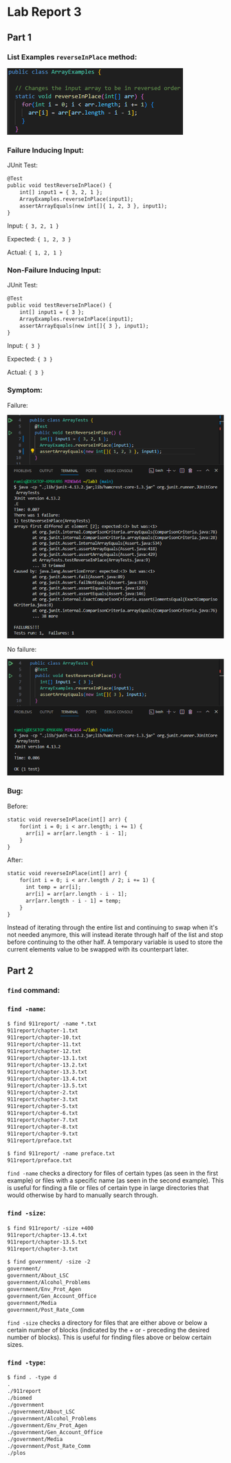 # Lab Report 3

## Part 1

### **List Examples `reverseInPlace` method:**

![Image](../labreport3-images/reverseInPlace.png)

### Failure Inducing Input:

JUnit Test:
```
@Test 
public void testReverseInPlace() {
    int[] input1 = { 3, 2, 1 };
    ArrayExamples.reverseInPlace(input1);
    assertArrayEquals(new int[]{ 1, 2, 3 }, input1);
}
```
Input: `{ 3, 2, 1 }`

Expected:   `{ 1, 2, 3 }`

Actual:     `{ 1, 2, 1 }`

### Non-Failure Inducing Input:

JUnit Test:
```
@Test 
public void testReverseInPlace() {
    int[] input1 = { 3 };
    ArrayExamples.reverseInPlace(input1);
    assertArrayEquals(new int[]{ 3 }, input1);
}
```

Input: `{ 3 }`

Expected:   `{ 3 }`

Actual:     `{ 3 }`

### Symptom:

Failure:

![Image](../labreport3-images/failure.png)

No failure:

![Image](../labreport3-images/noFailure.png)

### Bug:

Before:

```
static void reverseInPlace(int[] arr) {
    for(int i = 0; i < arr.length; i += 1) {
      arr[i] = arr[arr.length - i - 1];
    }
}
```

After:

```
static void reverseInPlace(int[] arr) {
    for(int i = 0; i < arr.length / 2; i += 1) {
      int temp = arr[i];
      arr[i] = arr[arr.length - i - 1];
      arr[arr.length - i - 1] = temp;
    }
}
```

Instead of iterating through the entire list and continuing to swap when it's not needed anymore, this will instead iterate through half of the list and stop before continuing to the other half. A temporary variable is used to store the current elements value to be swapped with its counterpart later.

## Part 2

### `find` command:

### `find -name`:

```
$ find 911report/ -name *.txt  
911report/chapter-1.txt  
911report/chapter-10.txt  
911report/chapter-11.txt  
911report/chapter-12.txt  
911report/chapter-13.1.txt  
911report/chapter-13.2.txt  
911report/chapter-13.3.txt  
911report/chapter-13.4.txt  
911report/chapter-13.5.txt  
911report/chapter-2.txt  
911report/chapter-3.txt  
911report/chapter-5.txt  
911report/chapter-6.txt  
911report/chapter-7.txt  
911report/chapter-8.txt  
911report/chapter-9.txt  
911report/preface.txt  
```

```
$ find 911report/ -name preface.txt  
911report/preface.txt  
```

`find -name` checks a directory for files of certain types (as seen in the first example) or files with a specific name (as seen in the second example). This is useful for finding a file or files of certain type in large directories that would otherwise by hard to manually search through.

### `find -size`:

```
$ find 911report/ -size +400   
911report/chapter-13.4.txt  
911report/chapter-13.5.txt  
911report/chapter-3.txt  
```

```
$ find government/ -size -2  
government/  
government/About_LSC  
government/Alcohol_Problems  
government/Env_Prot_Agen  
government/Gen_Account_Office  
government/Media  
government/Post_Rate_Comm  
```

`find -size` checks a directory for files that are either above or below a certain number of blocks (indicated by the + or - preceding the desired number of blocks). This is useful for finding files above or below certain sizes.

### `find -type`:

```
$ find . -type d  
.  
./911report  
./biomed  
./government  
./government/About_LSC  
./government/Alcohol_Problems  
./government/Env_Prot_Agen  
./government/Gen_Account_Office  
./government/Media  
./government/Post_Rate_Comm  
./plos  
```
